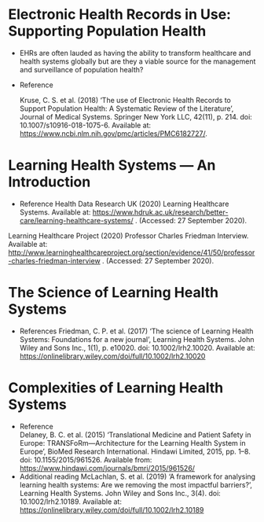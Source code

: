 # Electronic Health Records in Use: Supporting Population Health
- EHRs are often lauded as having the ability to transform healthcare and health systems globally but are they a viable source for the management and surveillance of population health? 

- Reference

  Kruse, C. S. et al. (2018) ‘The use of Electronic Health Records to Support Population Health: A Systematic Review of the Literature’, Journal of Medical Systems. Springer New York LLC, 42(11), p. 214. doi: 10.1007/s10916-018-1075-6. Available at: https://www.ncbi.nlm.nih.gov/pmc/articles/PMC6182727/.
# Learning Health Systems — An Introduction
- Reference
Health Data Research UK (2020) Learning Healthcare Systems. Available at: 
https://www.hdruk.ac.uk/research/better-care/learning-healthcare-systems/
. (Accessed: 27 September 2020).

 Learning Healthcare Project (2020) Professor Charles Friedman Interview. Available at: 
http://www.learninghealthcareproject.org/section/evidence/41/50/professor-charles-friedman-interview
. (Accessed: 27 September 2020).

# The Science of Learning Health Systems
- References 
  Friedman, C. P. et al. (2017) ‘The science of Learning Health Systems: Foundations for a new journal’, Learning Health Systems. John Wiley and Sons Inc., 1(1), p. e10020. doi: 10.1002/lrh2.10020. Available at: 
https://onlinelibrary.wiley.com/doi/full/10.1002/lrh2.10020

# Complexities of Learning Health Systems
- Reference  
 Delaney, B. C. et al. (2015) ‘Translational Medicine and Patient Safety in Europe: TRANSFoRm—Architecture for the Learning Health System in Europe’, BioMed Research International. Hindawi Limited, 2015, pp. 1–8. doi: 10.1155/2015/961526. Available from: 
https://www.hindawi.com/journals/bmri/2015/961526/
- Additional reading 
 McLachlan, S. et al. (2019) ‘A framework for analysing learning health systems: Are we removing the most impactful barriers?’, Learning Health Systems. John Wiley and Sons Inc., 3(4). doi: 10.1002/lrh2.10189. Available at: 
https://onlinelibrary.wiley.com/doi/full/10.1002/lrh2.10189
